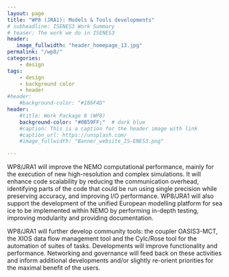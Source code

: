 ```yaml
---
layout: page
title: "WP8 (JRA1): Models & Tools developments"
# subheadline: ISENES3 Work Summary
# teaser: The work we do in ISENES3
header:
   image_fullwidth: "header_homepage_13.jpg"
permalink: "/wp8/"
categories:
    - design
tags:
    - design
    - background color
    - header
#header:
    #background-color: "#186F4D"
header:
    #title: Work Package 8 (WP8)
    background-color: "#0B59FF;"  # dark blue
    #caption: This is a caption for the header image with link
    #caption_url: https://unsplash.com/
    #image_fullwidth: "Banner_website_IS-ENES3.png"

---
```


WP8/JRA1 will improve the NEMO computational performance, mainly for the execution of new high-resolution and complex simulations. It will enhance code scalability by reducing the communication overhead, identifying parts of the code that could be run using single precision while preserving accuracy, and improving I/O performance. WP8/JRA1 will also support the development of the unified European modelling platform for sea ice to be implemented within NEMO by performing in-depth testing, improving modularity and providing documentation.

WP8/JRA1 will further develop community tools: the coupler OASIS3-MCT, the XIOS data flow management tool and the Cylc/Rose tool for the automation of suites of tasks. Developments will improve functionality and performance. Networking and governance will feed back on these activities and inform additional developments and/or slightly re-orient priorities for the maximal benefit of the users.

